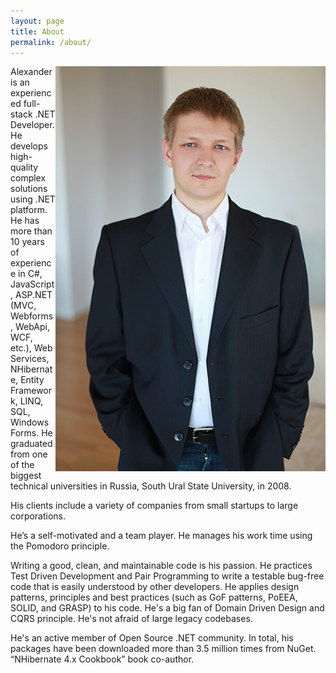 ```yaml
---
layout: page
title: About
permalink: /about/
---
```

<img src="/public/me.jpg" alt="Photo of Alexander Zaytsev" style="float:right">
Alexander is an experienced full-stack .NET Developer. He develops high-quality complex solutions using .NET platform. He has more than 10 years of experience in C#, JavaScript, ASP.NET (MVC, Webforms, WebApi, WCF, etc.), Web Services, NHibernate, Entity Framework, LINQ, SQL, Windows Forms. He graduated from one of the biggest technical universities in Russia, South Ural State University, in 2008.

His clients include a variety of companies from small startups to large corporations. 

He’s a self-motivated and a team player. He manages his work time using the Pomodoro principle. 

Writing a good, clean, and maintainable code is his passion. He practices Test Driven Development and Pair Programming to write a testable bug-free code that is easily understood by other developers.  He applies design patterns, principles and best practices (such as GoF patterns, PoEEA, SOLID, and GRASP) to his code. He's a big fan of Domain Driven Design and CQRS principle. He's not afraid of large legacy codebases.

He's an active member of Open Source .NET community. In total, his packages have been downloaded more than 3.5 million times from NuGet. “NHibernate 4.x Cookbook” book co-author.
